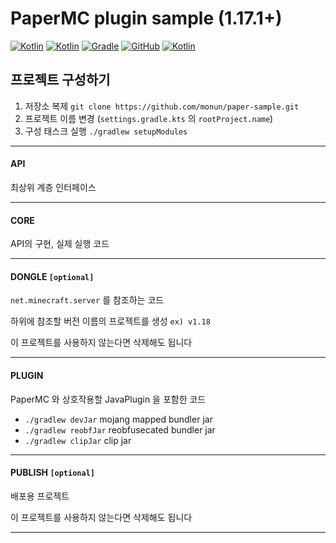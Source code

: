# PaperMC plugin sample (1.17.1+)

[![Kotlin](https://img.shields.io/badge/java-17-ED8B00.svg?logo=java)](https://www.azul.com/)
[![Kotlin](https://img.shields.io/badge/kotlin-1.7.21-585DEF.svg?logo=kotlin)](http://kotlinlang.org)
[![Gradle](https://img.shields.io/badge/gradle-7.6-02303A.svg?logo=gradle)](https://gradle.org)
[![GitHub](https://img.shields.io/github/license/monun/paper-sample-lib-nms)](https://www.gnu.org/licenses/gpl-3.0.html)
[![Kotlin](https://img.shields.io/badge/youtube-각별-red.svg?logo=youtube)](https://www.youtube.com/channel/UCDrAR1OWC2MD4s0JLetN0MA)

## 프로젝트 구성하기

1. 저장소 복제 `git clone https://github.com/monun/paper-sample.git`
2. 프로젝트 이름 변경 (`settings.gradle.kts` 의 `rootProject.name`)
3. 구성 태스크 실행 `./gradlew setupModules`

---

#### API

최상위 계층 인터페이스

---

#### CORE

API의 구현, 실제 실행 코드

---

#### DONGLE `[optional]`

`net.minecraft.server` 를 참조하는 코드

하위에 참조할 버전 이름의 프로젝트를 생성 `ex) v1.18`

이 프로젝트를 사용하지 않는다면 삭제해도 됩니다

---

#### PLUGIN

PaperMC 와 상호작용할 JavaPlugin 을 포함한 코드

* `./gradlew devJar` mojang mapped bundler jar
* `./gradlew reobfJar` reobfusecated bundler jar
* `./gradlew clipJar` clip jar

---

#### PUBLISH `[optional]`

배포용 프로젝트

이 프로젝트를 사용하지 않는다면 삭제해도 됩니다

---